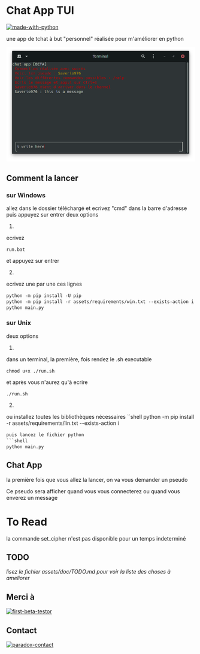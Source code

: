 # Chat App TUI

[![made-with-python](https://img.shields.io/badge/Made%20with-Python-1f425f.svg)](https://www.python.org/)

une app de tchat à but "personnel" réalisée pour m'améliorer en python

![chat-app-TUI](/assets/doc/chat_app_tui.png "chat-app-TUI")

## Comment la lancer

### sur Windows
allez dans le dossier téléchargé et ecrivez "cmd" dans la barre d'adresse puis appuyez sur entrer
deux options

1)
ecrivez
```shell
run.bat
```
et appuyez sur entrer

2)
ecrivez une par une ces lignes
```shell
python -m pip install -U pip
python -m pip install -r assets/requirements/win.txt --exists-action i
python main.py
```

### sur Unix

deux options

1)
dans un terminal, la première, fois rendez le .sh executable
```shell
chmod u+x ./run.sh
```
et après vous n'aurez qu'à ecrire
```shell
./run.sh
```

2)
ou installez toutes les bibliothèques nécessaires
``shell
python -m pip install -r assets/requirements/lin.txt --exists-action i
```
puis lancez le fichier python
```shell
python main.py
```

## Chat App

la première fois que vous allez la lancer, on va vous demander un pseudo

Ce pseudo sera afficher quand vous vous connecterez ou quand vous enverez un message

# To Read
la commande set_cipher n'est pas disponible pour un temps indeterminé

## TODO

*lisez le fichier assets/doc/TODO.md pour voir la liste des choses à ameliorer*

## Merci à

[![first-beta-testor](https://img.shields.io/badge/First%20Beta%20Testor-Quentin-red)](https://instagram.com/chaque_64?igshid=p6k5bmwvknk)

## Contact

[![paradox-contact](https://img.shields.io/badge/Saverio-personnex976%40gmail.com-blue)](mailto:personnex976%40gmail.com)